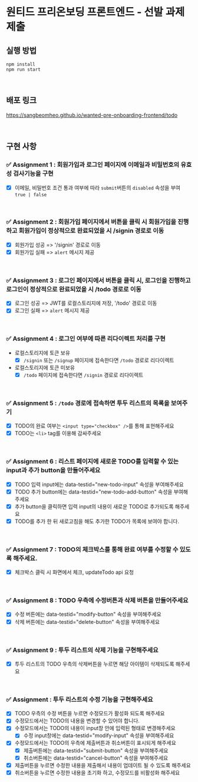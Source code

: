 # 원티드 프리온보딩 프론트엔드 - 선발 과제 제출

## 실행 방법

```
npm install
npm run start
```

<br>

## 배포 링크

https://sangbeomheo.github.io/wanted-pre-onboarding-frontend/todo

<br>

## 구현 사항

### ✅ Assignment 1 : 회원가입과 로그인 페이지에 이메일과 비밀번호의 유효성 검사기능을 구현

- [x] 이메일, 비밀번호 조건 통과 여부에 따라 `submit`버튼의 `disabled` 속성을 부여 `true | false`

<br>

### ✅ Assignment 2 : 회원가입 페이지에서 버튼을 클릭 시 회원가입을 진행하고 회원가입이 정상적으로 완료되었을 시 /signin 경로로 이동

- [x] 회원가입 성공 => '/signin' 경로로 이동
- [x] 회원가입 실패 => `alert` 메시지 제공

<br>

### ✅ Assignment 3 : 로그인 페이지에서 버튼을 클릭 시, 로그인을 진행하고 로그인이 정상적으로 완료되었을 시 /todo 경로로 이동

- [x] 로그인 성공 => JWT를 로컬스토리지에 저장, '/todo' 경로로 이동
- [x] 로그인 실패 => `alert` 메시지 제공

<br>

### ✅ Assignment 4 : 로그인 여부에 따른 리다이렉트 처리를 구현

- 로컬스토리지에 토큰 보유
  - [x] `/signin` 또는 `/signup` 페이지에 접속한다면 `/todo` 경로로 리다이렉트
- 로컬스토리지에 토큰 미보유
  - [x] `/todo` 페이지에 접속한다면 `/signin` 경로로 리다이렉트

<br>

### ✅ Assignment 5 : `/todo` 경로에 접속하면 투두 리스트의 목록을 보여주기

- [x] TODO의 완료 여부는 `<input type="checkbox" />`를 통해 표현해주세요
- [x] TODO는 `<li>` tag를 이용해 감싸주세요

<br>

### ✅ Assignment 6 : 리스트 페이지에 새로운 TODO를 입력할 수 있는 input과 추가 button을 만들어주세요

- [x] TODO 입력 input에는 data-testid="new-todo-input" 속성을 부여해주세요
- [x] TODO 추가 button에는 data-testid="new-todo-add-button" 속성을 부여해주세요
- [x] 추가 button을 클릭하면 입력 input의 내용이 새로운 TODO로 추가되도록 해주세요
- [x] TODO를 추가 한 뒤 새로고침을 해도 추가한 TODO가 목록에 보여야 합니다.

<br>

### ✅ Assignment 7 : TODO의 체크박스를 통해 완료 여부를 수정할 수 있도록 해주세요.

- [x] 체크박스 클릭 시 화면에서 체크, updateTodo api 요청

<br>

### ✅ Assignment 8 : TODO 우측에 수정버튼과 삭제 버튼을 만들어주세요

- [x] 수정 버튼에는 data-testid="modify-button" 속성을 부여해주세요
- [x] 삭제 버튼에는 data-testid="delete-button" 속성을 부여해주세요

<br>

### ✅ Assignment 9 : 투두 리스트의 삭제 기능을 구현해주세요

- [x] 투두 리스트의 TODO 우측의 삭제버튼을 누르면 해당 아이템이 삭제되도록 해주세요

<br>

### ✅ Assignment : 투두 리스트의 수정 기능을 구현해주세요

- [x] TODO 우측의 수정 버튼을 누르면 수정모드가 활성화 되도록 해주세요
- [x] 수정모드에서는 TODO의 내용을 변경할 수 있어야 합니다.
- [x] 수정모드에서는 TODO의 내용이 input창 안에 입력된 형태로 변경해주세요
  - [x] 수정 input창에는 data-testid="modify-input" 속성을 부여해주세요
- [x] 수정모드에서는 TODO의 우측에 제출버튼과 취소버튼이 표시되게 해주세요
  - [x] 제출버튼에는 data-testid="submit-button" 속성을 부여해주세요
  - [x] 취소버튼에는 data-testid="cancel-button" 속성을 부여해주세요
- [x] 제출버튼을 누르면 수정한 내용을 제출해서 내용이 업데이트 될 수 있도록 해주세요
- [x] 취소버튼을 누르면 수정한 내용을 초기화 하고, 수정모드를 비활성화 해주세요

